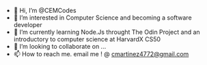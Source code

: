 - 👋 Hi, I’m @CEMCodes
- 👀 I’m interested in Computer Science and becoming a software developer
- 🌱 I’m currently learning Node.Js throught The Odin Project and an introductory to computer science at HarvardX CS50
- 💞️ I’m looking to collaborate on ...
- 📫 How to reach me. email me ! @ cmartinez4772@gmail.com

<!---
CEMCodes/CEMCodes is a ✨ special ✨ repository because its `README.md` (this file) appears on your GitHub profile.
You can click the Preview link to take a look at your changes.
--->
